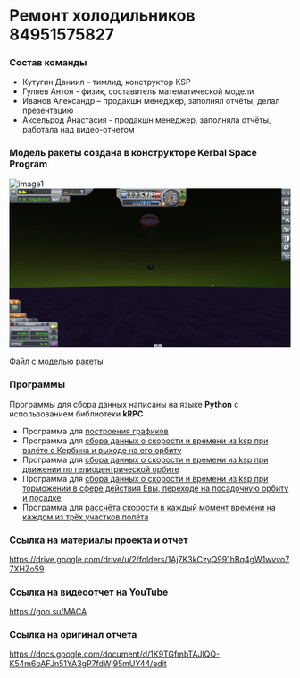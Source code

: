 # Ремонт холодильников 84951575827
### Состав команды
- Кутугин Даниил – тимлид, конструктор KSP
- Гуляев Антон - физик, составитель математической модели
- Иванов Александр – продакшн менеджер, заполнял отчёты, делал презентацию
- Аксельрод Анастасия - продакшн менеджер, заполняла отчёты, работала над видео-отчетом

### Модель ракеты создана в конструкторе Kerbal Space Program
![image1](https://github.com/dkutugin3/Remont-holodilnikov/blob/main/Pictures/launch.png)
![image2](https://github.com/dkutugin3/Remont-holodilnikov/blob/main/Pictures/land.png)

Файл с моделью [ракеты](Venus_5.craft)

### Программы 
Программы для сбора данных написаны на языке **Python** с использованием библиотеки **kRPC**
- Программа для [построения графиков](Programming/drawer.py)
- Программа для [сбора данных о скорости и времени из ksp при взлёте с Кербина и выходе на его орбиту](Programming/launch.py)
- Программа для [сбора данных о скорости и времени из ksp при движении по гелиоцентрической орбите](Programming/orbital_transition.py)
- Программа для [сбора данных о скорости и времени из ksp при торможении в сфере действия Евы, переходе на посадочную орбиту и посадке](Programming/eve_obt.py)
- Программа для [рассчёта скорости в каждый момент времени на каждом из трёх участков полёта](Programming/model_graphs.py ) 

### Ссылка на материалы проекта и отчет
https://drive.google.com/drive/u/2/folders/1Aj7K3kCzyQ991hBq4gW1wvvo77XHZo59

### Ссылка на видеоотчет на YouTube
https://goo.su/MACA

### Ссылка на оригинал отчета
https://docs.google.com/document/d/1K9TGfmbTAJlQQ-K54m6bAFJn51YA3gP7fdWj95mUY44/edit
